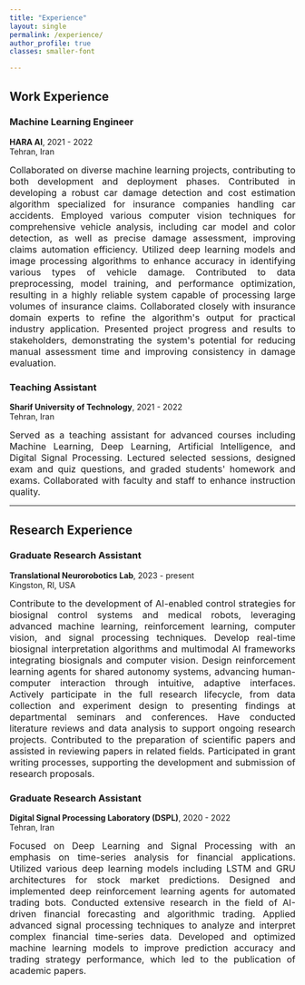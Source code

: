 ```yaml
---
title: "Experience"
layout: single
permalink: /experience/
author_profile: true
classes: smaller-font

---
```


## Work Experience

### Machine Learning Engineer
**HARA AI**, 2021 - 2022 <br>
Tehran, Iran                                     

<div style="text-align: justify; font-size: 16px;">
Collaborated on diverse machine learning projects, contributing to both development and deployment phases. Contributed in developing a robust car damage detection and cost estimation algorithm specialized for insurance companies handling car accidents. Employed various computer vision techniques for comprehensive vehicle analysis, including car model and color detection, as well as precise damage assessment, improving claims automation efficiency. Utilized deep learning models and image processing algorithms to enhance accuracy in identifying various types of vehicle damage. Contributed to data preprocessing, model training, and performance optimization, resulting in a highly reliable system capable of processing large volumes of insurance claims. Collaborated closely with insurance domain experts to refine the algorithm's output for practical industry application. Presented project progress and results to stakeholders, demonstrating the system's potential for reducing manual assessment time and improving consistency in damage evaluation.
</div>

### Teaching Assistant
**Sharif University of Technology**, 2021 - 2022 <br>
Tehran, Iran 
<div style="text-align: justify; font-size: 16px;">
Served as a teaching assistant for advanced courses including Machine Learning, Deep Learning, Artificial Intelligence, and Digital Signal Processing. Lectured selected sessions, designed exam and quiz questions, and graded students' homework and exams. Collaborated with faculty and staff to enhance instruction quality.
</div>

---
## Research Experience
### Graduate Research Assistant
**Translational Neurorobotics Lab**, 2023 - present <br> 
Kingston, RI, USA 
<div style="text-align: justify; font-size: 16px;">
Contribute to the development of AI-enabled control strategies for biosignal control systems and medical robots, leveraging advanced machine learning, reinforcement learning, computer vision, and signal processing techniques. Develop real-time biosignal interpretation algorithms and multimodal AI frameworks integrating biosignals and computer vision. Design reinforcement learning agents for shared autonomy systems, advancing human-computer interaction through intuitive, adaptive interfaces. Actively participate in the full research lifecycle, from data collection and experiment design to presenting findings at departmental seminars and conferences. Have conducted literature reviews and data analysis to support ongoing research projects. Contributed to the preparation of scientific papers and assisted in reviewing papers in related fields. Participated in grant writing processes, supporting the development and submission of research proposals.
</div>


### Graduate Research Assistant
**Digital Signal Processing Laboratory (DSPL)**, 2020 - 2022 <br>
Tehran, Iran
<div style="text-align: justify; font-size: 16px;">
Focused on Deep Learning and Signal Processing with an emphasis on time-series analysis for financial applications. Utilized various deep learning models including LSTM and GRU architectures for stock market predictions. Designed and implemented deep reinforcement learning agents for automated trading bots. Conducted extensive research in the field of AI-driven financial forecasting and algorithmic trading. Applied advanced signal processing techniques to analyze and interpret complex financial time-series data. Developed and optimized machine learning models to improve prediction accuracy and trading strategy performance, which led to the publication of academic papers.
</div>

